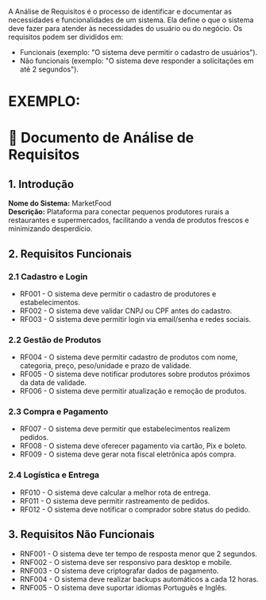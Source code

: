 A Análise de Requisitos é o processo de identificar e documentar as necessidades e funcionalidades de um sistema. Ela define o que o sistema deve fazer para atender às necessidades do usuário ou do negócio. Os requisitos podem ser divididos em:

- Funcionais (exemplo: "O sistema deve permitir o cadastro de usuários").
- Não funcionais (exemplo: "O sistema deve responder a solicitações em até 2 segundos").


# EXEMPLO:
# 📌 Documento de Análise de Requisitos

## 1. Introdução
**Nome do Sistema:** MarketFood  
**Descrição:** Plataforma para conectar pequenos produtores rurais a restaurantes e supermercados, facilitando a venda de produtos frescos e minimizando desperdício.

## 2. Requisitos Funcionais
### 2.1 Cadastro e Login
- RF001 - O sistema deve permitir o cadastro de produtores e estabelecimentos.
- RF002 - O sistema deve validar CNPJ ou CPF antes do cadastro.
- RF003 - O sistema deve permitir login via email/senha e redes sociais.

### 2.2 Gestão de Produtos
- RF004 - O sistema deve permitir cadastro de produtos com nome, categoria, preço, peso/unidade e prazo de validade.
- RF005 - O sistema deve notificar produtores sobre produtos próximos da data de validade.
- RF006 - O sistema deve permitir atualização e remoção de produtos.

### 2.3 Compra e Pagamento
- RF007 - O sistema deve permitir que estabelecimentos realizem pedidos.
- RF008 - O sistema deve oferecer pagamento via cartão, Pix e boleto.
- RF009 - O sistema deve gerar nota fiscal eletrônica após compra.

### 2.4 Logística e Entrega
- RF010 - O sistema deve calcular a melhor rota de entrega.
- RF011 - O sistema deve permitir rastreamento de pedidos.
- RF012 - O sistema deve notificar o comprador sobre status do pedido.

## 3. Requisitos Não Funcionais
- RNF001 - O sistema deve ter tempo de resposta menor que 2 segundos.
- RNF002 - O sistema deve ser responsivo para desktop e mobile.
- RNF003 - O sistema deve criptografar dados de pagamento.
- RNF004 - O sistema deve realizar backups automáticos a cada 12 horas.
- RNF005 - O sistema deve suportar idiomas Português e Inglês.